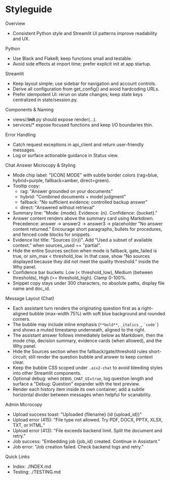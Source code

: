 # Styleguide

Overview

- Consistent Python style and Streamlit UI patterns improve readability and UX.

Python

- Use Black and Flake8; keep functions small and testable.
- Avoid side effects at import time; prefer explicit init at app startup.

Streamlit

- Keep layout simple; use sidebar for navigation and account controls.
- Derive all configuration from get_config() and avoid hardcoding URLs.
- Prefer idempotent UI: rerun on state changes; keep state keys centralized in state/session.py.

Components & Naming

- views/<feature>/__init__.py should expose render(...).
- services/* expose focused functions and keep I/O boundaries thin.

Error Handling

- Catch request exceptions in api_client and return user-friendly messages.
- Log or surface actionable guidance in Status view.

Chat Answer Microcopy & Styling

- Mode chip label: "[ICON] MODE" with subtle border colors (rag=blue, hybrid=purple, fallback=amber, direct=green).
- Tooltip copy:
  - rag: "Answer grounded on your documents"
  - hybrid: "Combined documents + model judgment"
  - fallback: "No sufficient evidence; controlled backup answer"
  - direct: "Answered without retrieval"
- Summary line: "Mode: {mode}. Evidence: {n}. Confidence: {bucket}."
- Answer content renders above the summary card using Markdown. Precedence: answer -> answer2 -> answer3 -> placeholder "No answer content returned." Encourage short paragraphs, bullets for procedures, and fenced code blocks for snippets.
- Evidence list title: "Sources ({n})". Add "Used a subset of available context." when sources_used == "partial".
- Hide the entire Sources section when mode is fallback, gate_failed is true, or sim_max < threshold_low. In that case, show "No sources displayed because they did not meet the quality threshold." inside the Why panel.
- Confidence bar buckets: Low (< threshold_low), Medium (between thresholds), High (>= threshold_high). Clamp 0-100%.
- Snippet copy stays under 300 characters, no absolute paths, display file name and doc_id.

Message Layout (Chat)

- Each assistant turn renders the originating question first as a right-aligned bubble (max-width 75%) with soft blue background and rounded corners.
- The bubble may include inline emphasis (`**bold**`, `_italics_`, `` `code` ``) and shows a muted timestamp underneath, aligned to the right.
- The assistant answer follows immediately below as Markdown, then the mode chip, decision summary, evidence cards (when allowed), and the Why panel.
- Hide the Sources section when the fallback/gate/threshold rules short-circuit; still render the question bubble and answer to keep context clear.
- Keep the bubble CSS scoped under `.aiv2-chat` to avoid bleeding styles into other Streamlit components.
- Optional debug: when `DEBUG_CHAT_UI=true`, log question length and surface a "Debug: Question" expander with the text preview.
- Render each history item inside its own container; add a subtle horizontal divider between messages when helpful for scanability.

Admin Microcopy

- Upload success toast: "Uploaded {filename} (id {upload_id})"
- Upload error (415): "File type not allowed. Try PDF, DOCX, PPTX, XLSX, TXT, or HTML."
- Upload error (413): "File exceeds backend limit. Split the document and retry."
- Job success: "Embedding job {job_id} created. Continue in Assistant."
- Job error: "Job creation failed. Check backend logs and retry."

Quick Links

- Index: ./INDEX.md
- Testing: ./TESTING.md
